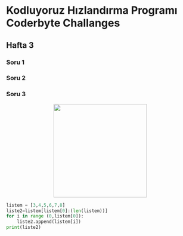 # Kodluyoruz Hızlandırma Programı Coderbyte Challanges

## Hafta 3
### Soru 1
### Soru 2
### Soru 3
<p align="center">
  <img width="250" height="250" src="https://prnt.sc/AdmS62l0Hfk1">
</p>

```python
listem = [3,4,5,6,7,8]
liste2=listem[listem[0]:(len(listem))]
for i in range (0,listem[0]):
    liste2.append(listem[i])
print(liste2)
```

